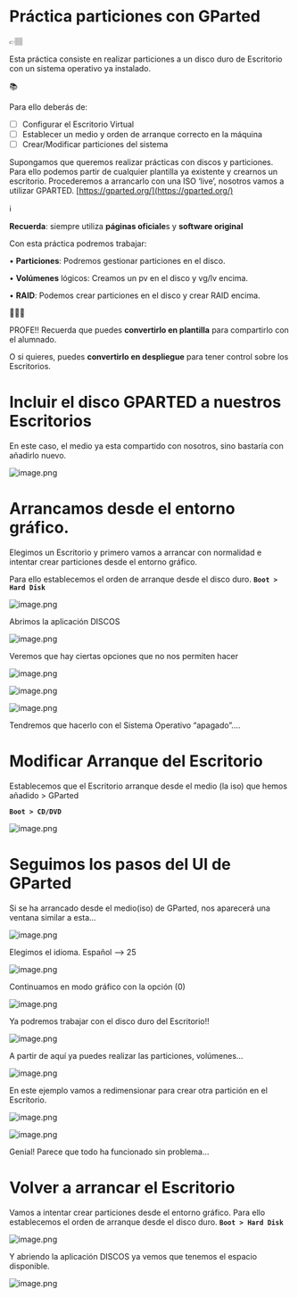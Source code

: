 # Práctica particiones con GParted

<aside>
👉🏽

Esta práctica consiste en realizar particiones a un disco duro de Escritorio con un sistema operativo ya instalado.

</aside>

<aside>
📚

Para ello deberás de:

- [ ]  Configurar el Escritorio Virtual
- [ ]  Establecer un medio y orden de arranque correcto en la máquina
- [ ]  Crear/Modificar particiones del sistema
</aside>

Supongamos que queremos realizar prácticas con discos y particiones. Para ello podemos partir de cualquier plantilla ya existente y crearnos un escritorio. Procederemos a arrancarlo con una ISO ‘live’, nosotros vamos a utilizar GPARTED. [https://gparted.org/](https://gparted.org/)

<aside>
ℹ️

**Recuerda**: siempre utiliza **páginas oficiale**s y **software original**

</aside>

Con esta práctica podremos trabajar: 

• **Particiones**: Podremos gestionar particiones en el disco.

• **Volúmenes** lógicos: Creamos un pv en el disco y vg/lv encima.

• **RAID**: Podemos crear particiones en el disco y crear RAID encima.

<aside>
🧑🏽‍🏫

PROFE!! Recuerda que puedes **convertirlo en plantilla** para compartirlo con el alumnado.

O si quieres, puedes **convertirlo en despliegue** para tener control sobre los Escritorios.

</aside>

# Incluir el disco GPARTED a nuestros Escritorios

En este caso, el medio ya esta compartido con nosotros, sino bastaría con añadirlo nuevo.

![image.png](image.png)

# Arrancamos desde el entorno gráfico.

Elegimos un Escritorio y primero vamos a arrancar con normalidad e intentar crear particiones desde el entorno gráfico. 

Para ello establecemos el orden de arranque desde el disco duro. **`Boot > Hard Disk`**

![image.png](image%201.png)

Abrimos la aplicación DISCOS

![image.png](image%202.png)

Veremos que hay ciertas opciones que no nos permiten hacer

![image.png](image%203.png)

![image.png](image%204.png)

![image.png](image%205.png)

Tendremos que hacerlo con el Sistema Operativo “apagado”…. 

# Modificar Arranque del Escritorio

Establecemos que el Escritorio arranque desde el medio (la iso) que hemos añadido > GParted

**`Boot > CD/DVD`**

![image.png](image%206.png)

# Seguimos los pasos del UI de GParted

Si se ha arrancado desde el medio(iso) de GParted, nos aparecerá una ventana similar a esta…

![image.png](image%207.png)

Elegimos el idioma. Español —> 25

![image.png](image%208.png)

Continuamos en modo gráfico con la opción (0)

![image.png](image%209.png)

Ya podremos trabajar con el disco duro del Escritorio!! 

![image.png](image%2010.png)

A partir de aquí ya puedes realizar las particiones, volúmenes…

![image.png](image%2011.png)

En este ejemplo vamos a redimensionar para crear otra partición en el Escritorio.

![image.png](image%2012.png)

![image.png](image%2013.png)

Genial! Parece que todo ha funcionado sin problema…

# Volver a arrancar el Escritorio

Vamos a intentar crear particiones desde el entorno gráfico. Para ello establecemos el orden de arranque desde el disco duro. **`Boot > Hard Disk`**

![image.png](image%201.png)

Y abriendo la aplicación DISCOS ya vemos que tenemos el espacio disponible.

![image.png](image%2014.png)
